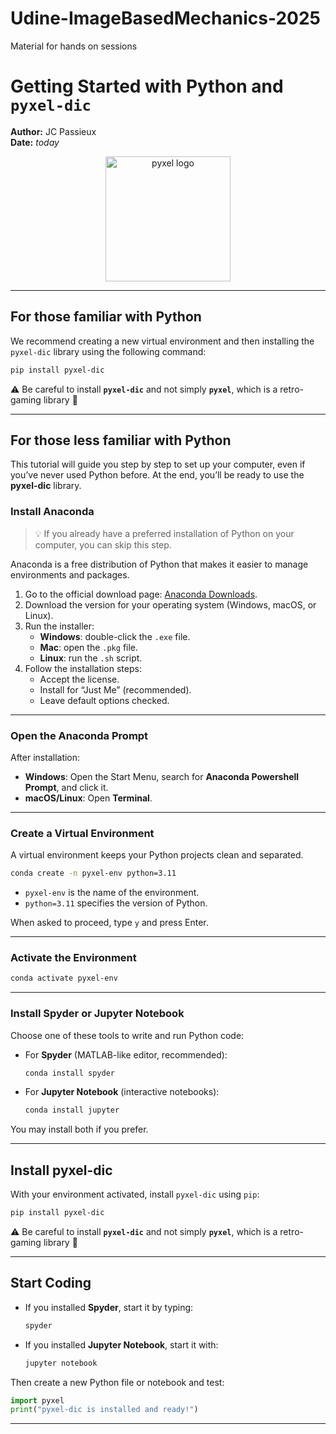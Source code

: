 # Udine-ImageBasedMechanics-2025
Material for hands on sessions

# Getting Started with Python and `pyxel-dic`

**Author:** JC Passieux  
**Date:** _today_

<p align="center">
  <img src="pyxel.png" alt="pyxel logo" width="200"/>
</p>

---

## For those familiar with Python

We recommend creating a new virtual environment and then installing the `pyxel-dic` library using the following command:

```bash
pip install pyxel-dic
```

⚠️ Be careful to install **`pyxel-dic`** and not simply **`pyxel`**, which is a retro-gaming library 🙂

---

## For those less familiar with Python

This tutorial will guide you step by step to set up your computer, even if you’ve never used Python before. At the end, you’ll be ready to use the **pyxel-dic** library.

### Install Anaconda

> 💡 If you already have a preferred installation of Python on your computer, you can skip this step.  

Anaconda is a free distribution of Python that makes it easier to manage environments and packages.

1. Go to the official download page: [Anaconda Downloads](https://www.anaconda.com/download).
2. Download the version for your operating system (Windows, macOS, or Linux).
3. Run the installer:
   - **Windows**: double-click the `.exe` file.  
   - **Mac**: open the `.pkg` file.  
   - **Linux**: run the `.sh` script.  
4. Follow the installation steps:
   - Accept the license.  
   - Install for “Just Me” (recommended).  
   - Leave default options checked.  

---

### Open the Anaconda Prompt

After installation:

- **Windows**: Open the Start Menu, search for **Anaconda Powershell Prompt**, and click it.  
- **macOS/Linux**: Open **Terminal**.  

---

### Create a Virtual Environment

A virtual environment keeps your Python projects clean and separated.

```bash
conda create -n pyxel-env python=3.11
```

- `pyxel-env` is the name of the environment.  
- `python=3.11` specifies the version of Python.  

When asked to proceed, type `y` and press Enter.

---

### Activate the Environment

```bash
conda activate pyxel-env
```

---

### Install Spyder or Jupyter Notebook

Choose one of these tools to write and run Python code:

- For **Spyder** (MATLAB-like editor, recommended):

  ```bash
  conda install spyder
  ```

- For **Jupyter Notebook** (interactive notebooks):

  ```bash
  conda install jupyter
  ```

You may install both if you prefer.

---

## Install pyxel-dic

With your environment activated, install `pyxel-dic` using `pip`:

```bash
pip install pyxel-dic
```

⚠️ Be careful to install **`pyxel-dic`** and not simply **`pyxel`**, which is a retro-gaming library 🙂

---

## Start Coding

- If you installed **Spyder**, start it by typing:

  ```bash
  spyder
  ```

- If you installed **Jupyter Notebook**, start it with:

  ```bash
  jupyter notebook
  ```

Then create a new Python file or notebook and test:

```python
import pyxel
print("pyxel-dic is installed and ready!")
```

---
